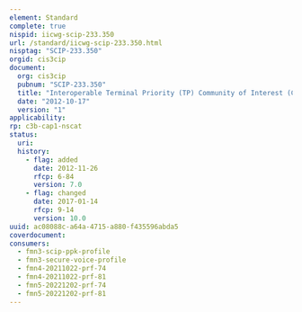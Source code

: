 ```yaml
---
element: Standard
complete: true
nispid: iicwg-scip-233.350
url: /standard/iicwg-scip-233.350.html
nisptag: "SCIP-233.350"
orgid: cis3cip
document:
  org: cis3cip
  pubnum: "SCIP-233.350"
  title: "Interoperable Terminal Priority (TP) Community of Interest (COI) Specification rev.1.0"
  date: "2012-10-17"
  version: "1"
applicability:
rp: c3b-cap1-nscat
status:
  uri: 
  history: 
    - flag: added
      date: 2012-11-26
      rfcp: 6-84
      version: 7.0
    - flag: changed
      date: 2017-01-14
      rfcp: 9-14
      version: 10.0
uuid: ac08088c-a64a-4715-a880-f435596abda5
coverdocument:
consumers:
  - fmn3-scip-ppk-profile
  - fmn3-secure-voice-profile
  - fmn4-20211022-prf-74
  - fmn4-20211022-prf-81
  - fmn5-20221202-prf-74
  - fmn5-20221202-prf-81
---
```

